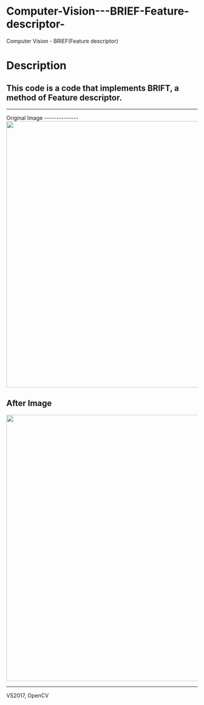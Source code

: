# Computer-Vision---BRIEF-Feature-descriptor-
Computer Vision - BRIEF(Feature descriptor)


Description
===========
  
This code is a code that implements BRIFT, a method of Feature descriptor.  
----------------------------------------------
  
<hr/>  
Original Image 
--------------
<img width="700" src="https://user-images.githubusercontent.com/44941601/71888995-95fc3780-3184-11ea-932c-612efb9dbf22.jpg">

After Image 
-----------
<img width="700" src="https://user-images.githubusercontent.com/44941601/71888981-90065680-3184-11ea-80a2-aba5394ba7f9.jpg">

<hr/>


VS2017, OpenCV  

